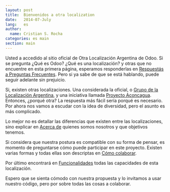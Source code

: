 ```yaml
---
layout: post
title:  Bienvenidos a otra localization
date:   2014-07-July
lang:   es
author:
  name: Cristian S. Rocha 
categories: es main
section: main
---
```


Usted a accedido al sitio oficial de Otra Localización Argentina de Odoo. Si se pregunta ¿Qué es Odoo? ¿Qué es una localización? y otras que no encuentre en esta primera página, esperamos responderlas en [Respuestás a Preguntas Frecuentes](/faq). Pero si ya sabe de que se está hablando, puede seguir adelante sin prejuicio.

Si, existen otras localizaciones. Una considerada la oficial, o [Grupo de la Localización Argentina](https://github.com/odoo-ar/odoo-ar.github.io), y una iniciativa llamada [Proyecto Aconcagua](http://proyectoaconcagua.com.ar).
Entonces, ¿porqué otra? La respuesta más fácil sería porqué es necesario. Por ahora nos vamos a escudar con la idea de diversidad, pero el asunto es más complicado.

Lo mejor no es detallar las diferencias que existen entre las localizaciones, sino explicar en [Acerca de](/about) quienes somos nosotros y que objetivos tenemos.

Si considera que nuestra postura es compatible con su forma de pensar, es momento de preguntarse cómo puede participar en este proyecto. Existen varias formas y todas ellas son descriptas en [Cómo colaborar](/collab).

Por último encontrará en [Funcionalidades](/func) todas las capacidades de esta localización.

Espero que se sienta cómodo con nuestra propuesta y lo invitamos a usar nuestro código, pero por sobre todas las cosas a colaborar.

